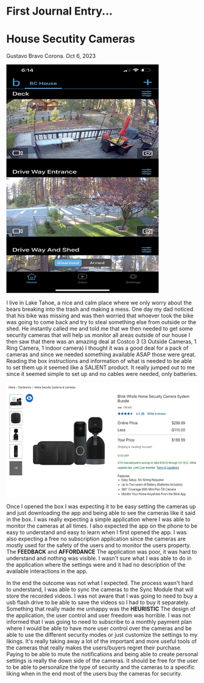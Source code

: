 # First Journal Entry...

# House Secutity Cameras

Gustavo Bravo Corona. 
Oct 6, 2023

<img src="../assets/IMG_7900.jpeg" alt="A photo of Costco, camera deal" width="400" height="600">

I live in Lake Tahoe, a nice and calm place where we only worry about the bears breaking into the trash and making a mess. One day my dad noticed that his bike was missing and was then worried that whoever took the bike was going to come back and try to steal something else from outside or the shed. He instantly called me and told me that we then needed to get some security cameras that will help us monitor all areas outside of our house I then saw that there was an amazing deal at Costco 3 (3 Outside Cameras, 1 Ring Camera, 1 indoor camera) I thought it was a good deal for a pack of cameras and since we needed something available ASAP those were great. Reading the box instructions and information of what is needed to be able to set them up it seemed like a SALIENT product. It really jumped out to me since it seemed simple to set up and no cables were needed, only batteries.

<img src="../assets/Screenshot_2023-10-06_at_6.15.24_PM.jpeg" alt="A photo of Cameras et up in the app" width="600" height="300">

Once I opened the box I was expecting it to be easy setting the cameras up and just downloading the app and being able to see the cameras like it said in the box. I was really expecting a simple application where I was able to monitor the cameras at all times. I also expected the app on the phone to be easy to understand and easy to learn when I first opened the app. I was also expecting a free no subscription application since the cameras are mostly used for the safety of the users and to monitor the users property. The **FEEDBACK** and **AFFORDANCE** The application was poor, it was hard to understand and nothing was visible. I wasn't sure what I was able to do in the application where the settings were and it had no description of the available interactions in the app. 

In the end the outcome was not what I expected. The process wasn't hard to understand, I was able to sync the cameras to the Sync Module that will store the recorded videos. I was not aware that I was going to need to buy a usb flash drive to be able to save the videos so I had to buy it separately. Something that really made me unhappy was the **HEURISTIC** The design of the application, the user control and user freedom was horrible. I was not informed that I was going to need to subscribe to a monthly payment plan where I would be able to have more user control over the cameras and be able to use the different security modes or just customize the settings to my likings. It's really taking away a lot of the important and more useful tools of the cameras that really makes the users/buyers regret their purchase. Paying to be able to mute the notifications and being able to create personal settings is really the down side of the cameras. It should be free for the user to be able to personalize the type of security and the cameras to a specific liking when in the end most of the users buy the cameras for security. 
